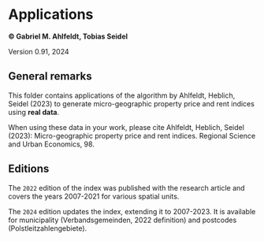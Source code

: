 # Applications 

**© Gabriel M. Ahlfeldt, Tobias Seidel**

Version 0.91, 2024

## General remarks

This folder contains applications of the algorithm by Ahlfeldt, Heblich, Seidel (2023) to generate micro-geographic property price and rent indices using **real data**. 

When using these data in your work, please cite Ahlfeldt, Heblich, Seidel (2023): Micro-geographic property price and rent indices. Regional Science and Urban Economics, 98.

## Editions

The `2022` edition of the index was published with the research article and covers the years 2007-2021 for various spatial units.

The `2024` edition updates the index, extending it to 2007-2023. It is available for municipality (Verbandsgemeinden, 2022 definition) and postcodes (Polstleitzahlengebiete).
